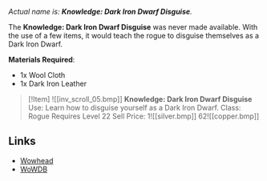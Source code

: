 _Actual name is: **Knowledge: Dark Iron Dwarf Disguise**._

The **Knowledge: Dark Iron Dwarf Disguise** was never made available. With the use of a few items, it would teach the rogue to disguise themselves as a Dark Iron Dwarf. 

**Materials Required**:
- 1x Wool Cloth
- 1x Dark Iron Leather

> [!Item] ![[inv_scroll_05.bmp]]
> **Knowledge: Dark Iron Dwarf Disguise**
> Use: Learn how to disguise yourself as a Dark Iron Dwarf.
> Class: Rogue
> Requires Level 22
> Sell Price: 1![[silver.bmp]] 62![[copper.bmp]]

## Links

- [Wowhead](https://www.wowhead.com/item=5130)
- [WoWDB](https://www.wowdb.com/items/5130)